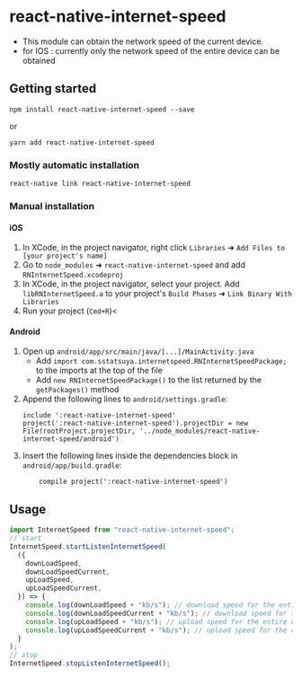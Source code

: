# react-native-internet-speed

- This module can obtain the network speed of the current device.
- for IOS : currently only the network speed of the entire device can be obtained

## Getting started

`npm install react-native-internet-speed --save`

or

`yarn add react-native-internet-speed`

### Mostly automatic installation

`react-native link react-native-internet-speed`

### Manual installation

#### iOS

1. In XCode, in the project navigator, right click `Libraries` ➜ `Add Files to [your project's name]`
2. Go to `node_modules` ➜ `react-native-internet-speed` and add `RNInternetSpeed.xcodeproj`
3. In XCode, in the project navigator, select your project. Add `libRNInternetSpeed.a` to your project's `Build Phases` ➜ `Link Binary With Libraries`
4. Run your project (`Cmd+R`)<

#### Android

1. Open up `android/app/src/main/java/[...]/MainActivity.java`
   - Add `import com.sstatsuya.internetspeed.RNInternetSpeedPackage;` to the imports at the top of the file
   - Add `new RNInternetSpeedPackage()` to the list returned by the `getPackages()` method
2. Append the following lines to `android/settings.gradle`:
   ```
   include ':react-native-internet-speed'
   project(':react-native-internet-speed').projectDir = new File(rootProject.projectDir, '../node_modules/react-native-internet-speed/android')
   ```
3. Insert the following lines inside the dependencies block in `android/app/build.gradle`:
   ```
       compile project(':react-native-internet-speed')
   ```

## Usage

```javascript
import InternetSpeed from "react-native-internet-speed";
// start
InternetSpeed.startListenInternetSpeed(
  ({
    downLoadSpeed,
    downLoadSpeedCurrent,
    upLoadSpeed,
    upLoadSpeedCurrent,
  }) => {
    console.log(downLoadSpeed + "kb/s"); // download speed for the entire device The download speed of the entire device
    console.log(downLoadSpeedCurrent + "kb/s"); // download speed for the current app The download speed of the current app (currently can only be used on Android)
    console.log(upLoadSpeed + "kb/s"); // upload speed for the entire device The upload speed of the entire device
    console.log(upLoadSpeedCurrent + "kb/s"); // upload speed for the current app The upload speed of the current app (currently can only be used on Android)
  }
);
// stop
InternetSpeed.stopListenInternetSpeed();
```

